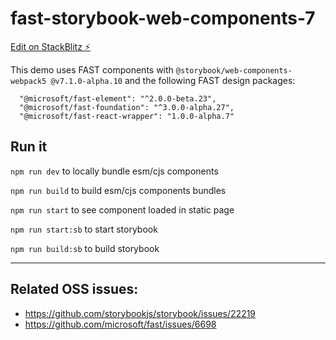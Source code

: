 # fast-storybook-web-components-7

[Edit on StackBlitz ⚡️](https://stackblitz.com/edit/fast-storybook-wc)

This demo uses FAST components with `@storybook/web-components-webpack5 @v7.1.0-alpha.10` and the following FAST design packages:

```
  "@microsoft/fast-element": "^2.0.0-beta.23",
  "@microsoft/fast-foundation": "^3.0.0-alpha.27",
  "@microsoft/fast-react-wrapper": "1.0.0-alpha.7"
```
## Run it

`npm run dev` to locally bundle esm/cjs components

`npm run build` to build esm/cjs components bundles

`npm run start` to see component loaded in static page

`npm run start:sb` to start storybook

`npm run build:sb` to build storybook

----------

## Related OSS issues:
- https://github.com/storybookjs/storybook/issues/22219
- https://github.com/microsoft/fast/issues/6698